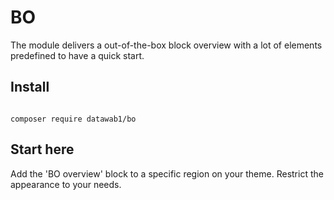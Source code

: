 # BO
The module delivers a out-of-the-box block overview with a lot of elements predefined to have a quick start.

## Install

<code>
composer require datawab1/bo
</code>

## Start here

Add the 'BO overview' block to a specific region on your theme. Restrict the appearance to your needs.
